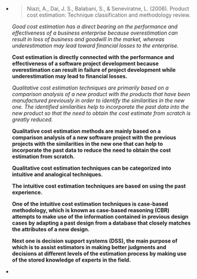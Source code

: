 * > Niazi, A., Dai, J. S., Balabani, S., & Seneviratne, L. (2006). Product cost estimation: Technique classification and methodology review.

  *Good cost estimation has a direct bearing on the performance and effectiveness of a business enterprise because overestimation can result in loss of business and goodwill in the market, whereas underestimation may lead toward financial losses to the enterprise.*

  **Cost estimation is directly connected with the performance and effectiveness of a software project development because overestimation can result in failure of project development while underestimation may lead to financial losses.**

  *Qualitative cost estimation techniques are primarily based on a comparison analysis of a new product with the products that have been manufactured previously in order to identify the similarities in the new one. The identified similarities help to incorporate the past data into the new product so that the need to obtain the cost estimate from scratch is greatly reduced.*

  **Qualitative cost estimation methods are mainly based on a comparison analysis of a new software project  with the previous projects with the similarities in the new one that can help to incorporate the past data to reduce the need to obtain the cost estimation from scratch.**

  **Qualitative cost estimation techniques can be categorized into intuitive and analogical techniques.**

  **The intuitive cost estimation techniques are based on using the past experience.**

  **One of the intuitive cost estimation techniques is case-based methodology, which is known as case-based reasoning (CBR) attempts to make use of the information contained in previous design cases by adapting a past design from a database that closely matches the attributes of a new design.**

  **Next one is decision support systems (DSS), the main purpose of which is to assist estimators in making better judgments and decisions at different levels of the estimation process by making use of the stored knowledge of experts in the field.**

* 